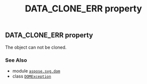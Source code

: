 ﻿---
title: DATA_CLONE_ERR property
second_title: Aspose.SVG for Python via .NET API References
description: 
type: docs
weight: 40
url: /python-net/aspose.svg.dom/domexception/data_clone_err/
is_root: false
---

## DATA_CLONE_ERR property


The object can not be cloned.

### See Also
* module [`aspose.svg.dom`](../../)
* class [`DOMException`](/svg/python-net/aspose.svg.dom/domexception)
